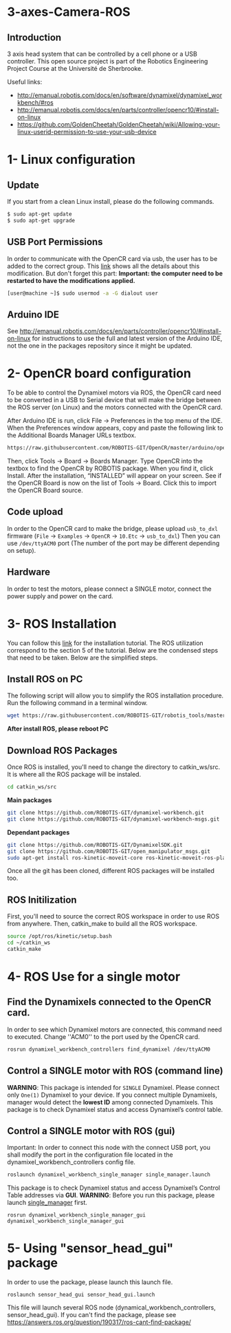 

# 3-axes-Camera-ROS

## Introduction

3 axis head system that can be controlled by a cell phone or a USB controller. This open source project is part of the Robotics Engineering Project Course at the Université de Sherbrooke.

Useful links: 

- http://emanual.robotis.com/docs/en/software/dynamixel/dynamixel_workbench/#ros
- http://emanual.robotis.com/docs/en/parts/controller/opencr10/#install-on-linux
- https://github.com/GoldenCheetah/GoldenCheetah/wiki/Allowing-your-linux-userid-permission-to-use-your-usb-device

# 1- Linux configuration

## Update

If you start from a clean Linux install, please do the following commands. 

```bash
$ sudo apt-get update
$ sudo apt-get upgrade
```

## USB Port Permissions

In order to communicate with the OpenCR card via usb, the user has to be added to the correct group. This [link](https://github.com/GoldenCheetah/GoldenCheetah/wiki/Allowing-your-linux-userid-permission-to-use-your-usb-device) shows all the details about this modification. But don't forget this part: **Important: the computer need to be restarted to have the modifications applied.**

```bash
[user@machine ~]$ sudo usermod -a -G dialout user
```

## Arduino IDE

See http://emanual.robotis.com/docs/en/parts/controller/opencr10/#install-on-linux for instructions to use the full and latest version of the Arduino IDE, not the one in the packages repository since it might be updated.

# 2- OpenCR board configuration

To be able to control the Dynamixel motors via ROS, the OpenCR card need to be converted in a USB to Serial device that will make the bridge between the ROS server (on Linux) and the motors connected with the OpenCR card. 

After Arduino IDE is run, click File → Preferences in the top menu of the IDE. When the Preferences window appears, copy and paste the following link to the Additional Boards Manager URLs textbox.

```bash
https://raw.githubusercontent.com/ROBOTIS-GIT/OpenCR/master/arduino/opencr_release/package_opencr_index.json
```


Then, click Tools → Board → Boards Manager. Type OpenCR into the textbox to find the OpenCR by ROBOTIS package. When you find it, click Install. After the installation, “INSTALLED” will appear on your screen. See if the OpenCR Board is now on the list of Tools → Board. Click this to import the OpenCR Board source.

## Code upload

In order to the OpenCR card to make the bridge, please upload `usb_to_dxl` firmware (`File` -> `Examples` -> `OpenCR` -> `10.Etc` -> `usb_to_dxl`) Then you can use `/dev/ttyACM0` port (The number of the port may be different depending on setup).

## Hardware

In order to test the motors, please connect a SINGLE motor, connect the power supply and power on the card. 

# 3- ROS Installation

You can follow this [link](http://emanual.robotis.com/docs/en/software/dynamixel/dynamixel_workbench/) for the installation tutorial. The ROS utilization correspond to the section 5 of the tutorial. Below are the condensed steps that need to be taken. Below are the simplified steps. 

## Install ROS on PC

The following script will allow you to simplify the ROS installation procedure. Run the following command in a terminal window. 

```bash
wget https://raw.githubusercontent.com/ROBOTIS-GIT/robotis_tools/master/install_ros_kinetic.sh && chmod 755 ./install_ros_kinetic.sh && bash ./install_ros_kinetic.sh
```

**After install ROS, please reboot PC**

## Download ROS Packages

Once ROS is installed, you'll need to change the directory to catkin_ws/src. It is where all the ROS package will be instaled. 

```bash
cd catkin_ws/src
```

**Main packages**

```bash
git clone https://github.com/ROBOTIS-GIT/dynamixel-workbench.git
git clone https://github.com/ROBOTIS-GIT/dynamixel-workbench-msgs.git
```

**Dependant packages**

```bash
git clone https://github.com/ROBOTIS-GIT/DynamixelSDK.git
git clone https://github.com/ROBOTIS-GIT/open_manipulator_msgs.git
sudo apt-get install ros-kinetic-moveit-core ros-kinetic-moveit-ros-planning ros-kinetic-moveit-ros-planning-interface
```

Once all the git has been cloned, different ROS packages will be installed too. 

## ROS Initilization

First, you'll need to source the correct ROS workspace in order to use ROS from anywhere. Then, catkin_make to build all the ROS workspace. 

```bash
source /opt/ros/kinetic/setup.bash
cd ~/catkin_ws 
catkin_make
```



# 4- ROS Use for a single motor

## Find the Dynamixels connected to the OpenCR card. 

In order to see which Dynamixel motors are connected, this command need to executed. Change ''ACM0'' to the port used by the OpenCR card. 

```bash
rosrun dynamixel_workbench_controllers find_dynamixel /dev/ttyACM0
```



## Control a SINGLE motor with ROS (command line)

**WARNING**: This package is intended for `SINGLE` Dynamixel. Please connect only `One(1)` Dynamixel to your device. If you connect multiple Dynamixels, manager would detect the **lowest ID** among connected Dynamixels. This package is to check Dynamixel status and access Dynamixel’s control table. 

## Control a SINGLE motor with ROS (gui)

Important: In order to connect this node with the connect USB port, you shall modify the port in the configuration file located in the dynamixel_workbench_controllers config file. 

```bash
roslaunch dynamixel_workbench_single_manager single_manager.launch
```

This package is to check Dynamixel status and access Dynamixel’s Control Table addresses via **GUI**. **WARNING**: Before you run this package, please launch [single_manager](http://emanual.robotis.com/docs/en/software/dynamixel/dynamixel_workbench/#single-manager) first.

```
rosrun dynamixel_workbench_single_manager_gui dynamixel_workbench_single_manager_gui
```

# 5- Using "sensor_head_gui" package

In order to use the package, please launch this launch file. 

```
roslaunch sensor_head_gui sensor_head_gui.launch
```

This file will launch several ROS node (dynamical_workbench_controllers, sensor_head_gui). If you can't find the package, please see https://answers.ros.org/question/190317/ros-cant-find-package/
















